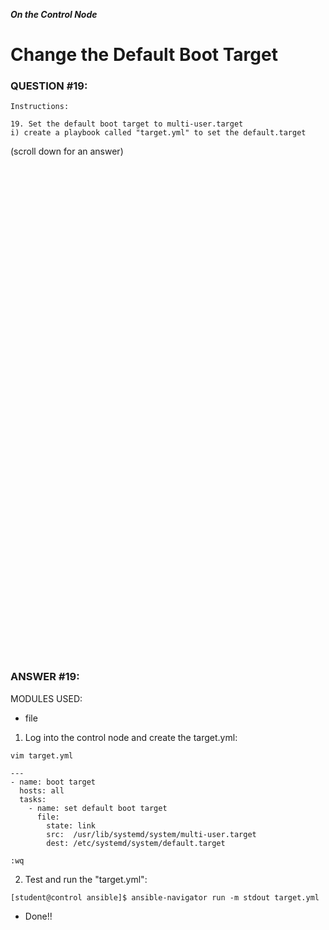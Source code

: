 ***On the Control Node***

# Change the Default Boot Target
### QUESTION #19:
```
Instructions:

19. Set the default boot target to multi-user.target
i) create a playbook called "target.yml" to set the default.target
```

(scroll down for an answer)
<br/><br/><br/><br/><br/><br/><br/><br/><br/><br/><br/><br/><br/><br/><br/><br/><br/><br/><br/><br/><br/><br/><br/><br/>
<br/><br/><br/><br/><br/><br/><br/><br/><br/><br/><br/><br/><br/><br/><br/><br/><br/><br/><br/><br/><br/><br/><br/><br/>

### ANSWER #19:
MODULES USED:
- file

1. Log into the control node and create the target.yml:
```
vim target.yml

---
- name: boot target
  hosts: all
  tasks:
    - name: set default boot target
      file:
        state: link
        src:  /usr/lib/systemd/system/multi-user.target
        dest: /etc/systemd/system/default.target

:wq
```

2. Test and run the "target.yml":
```
[student@control ansible]$ ansible-navigator run -m stdout target.yml
```

* Done!!
